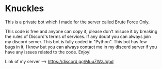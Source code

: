# Knuckles

This is a private bot which I made for the server called Brute Force Only.

This code is free and anyone can copy it, please don't misuse it by breaking the rules of Discord's terms of services. If any doubt you can always join my discord server. This bot is fully coded in "Python".
This bot has few bugs in it, I know but you can always contact me in my discord server if you have any issues related to the code. Enjoy!

Link of my server --> https://discord.gg/MuuZWzJgbd
